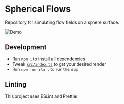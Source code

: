 # Spherical Flows

Repository for simulating flow fields on a sphere surface.

![Demo](./docs/demo.gif)

## Development

- Run `npm i` to install all dependencies
- Tweak [`src/index.ts`](src/index.ts) to get your desired render
- Run `npm run start` to run the app

## Linting

This project uses ESLint and Prettier
